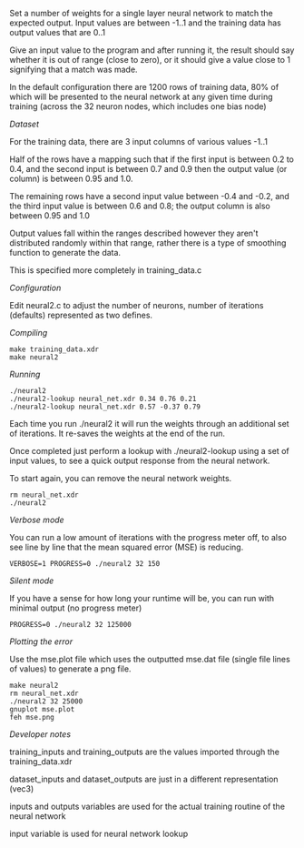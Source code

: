 
Set a number of weights for a single layer neural network to match
the expected output. Input values are between -1..1 and the training data has output values that are 0..1

Give an input value to the program and after running it, the result should say whether it is out of range (close to zero), or it should give a value close to 1 signifying that a match was made.

In the default configuration there are 1200 rows of training data, 80% of which will be presented to the neural network at any given time during training (across the 32 neuron nodes, which includes one bias node)

*Dataset*

For the training data, there are 3 input columns of various values -1..1

Half of the rows have a mapping such that if the first input is between 0.2 to 0.4,
and the second input is between 0.7 and 0.9 then the output value (or column) is between 0.95 and 1.0.

The remaining rows have a second input value between -0.4 and -0.2, and the third input value is between 0.6 and 0.8; the output column is also between 0.95 and 1.0

Output values fall within the ranges described however they aren't distributed randomly within that range, rather there is a type of smoothing function to generate the data.

This is specified more completely in training_data.c

*Configuration*

Edit neural2.c to adjust the number of neurons, number of iterations (defaults) represented as two defines.

*Compiling*

```console
make training_data.xdr
make neural2
```

*Running*

```console
./neural2
./neural2-lookup neural_net.xdr 0.34 0.76 0.21
./neural2-lookup neural_net.xdr 0.57 -0.37 0.79
```

Each time you run ./neural2 it will run the weights through an additional set of iterations. It re-saves the weights at the end of the run.

Once completed just perform a lookup with ./neural2-lookup using a set of input values, to see a quick output response from the neural network.

To start again, you can remove the neural network weights. 

```console
rm neural_net.xdr
./neural2
```

*Verbose mode*

You can run a low amount of iterations with the progress meter off, to also see line by line that the mean squared error (MSE) is reducing.

```console
VERBOSE=1 PROGRESS=0 ./neural2 32 150
```

*Silent mode*

If you have a sense for how long your runtime will be, you can run with minimal output (no progress meter)

```console
PROGRESS=0 ./neural2 32 125000
```

*Plotting the error*

Use the mse.plot file which uses the outputted mse.dat file (single file lines of values) to generate a png file.

```console
make neural2
rm neural_net.xdr
./neural2 32 25000
gnuplot mse.plot
feh mse.png
```

*Developer notes*

training_inputs and training_outputs are the values imported through the training_data.xdr

dataset_inputs and dataset_outputs are just in a different representation (vec3)

inputs and outputs variables are used for the actual training routine of the neural network

input variable is used for neural network lookup

